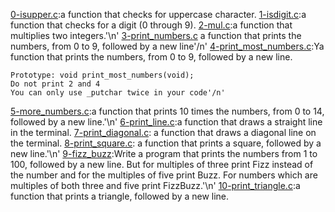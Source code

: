 [0-isupper.c](./0-isupper.c):a function that checks for uppercase character.
[1-isdigit.c](./1-isdigit.c):a function that checks for a digit (0 through 9).
[2-mul.c](./2-mul.c):a function that multiplies two integers.'\n'
[3-print_numbers.c](./3-print_numbers.c:) a function that prints the numbers, from 0 to 9, followed by a new line'/n'
[4-print_most_numbers.c](./4-print_most_numbers):Ya function that prints the numbers, from 0 to 9, followed by a new line.

    Prototype: void print_most_numbers(void);
    Do not print 2 and 4
    You can only use _putchar twice in your code'/n'
[5-more_numbers.c](./5-more_numbers.c):a function that prints 10 times the numbers, from 0 to 14, followed by a new line.'\n'
[6-print_line.c](./6-print_line.c):a function that draws a straight line in the terminal.
[7-print_diagonal.c](./7-print_diagonal.c): a function that draws a diagonal line on the terminal.
[8-print_square.c](./8-print_square.c): a function that prints a square, followed by a new line.'\n'
[9-fizz_buzz](./9-fizz_buzz.c):Write a program that prints the numbers from 1 to 100, followed by a new line. But for multiples of three print Fizz instead of the number and for the multiples of five print Buzz. For numbers which are multiples of both three and five print FizzBuzz.'\n'
[10-print_triangle.c](./10-print_triangle.c):a function that prints a triangle, followed by a new line.
